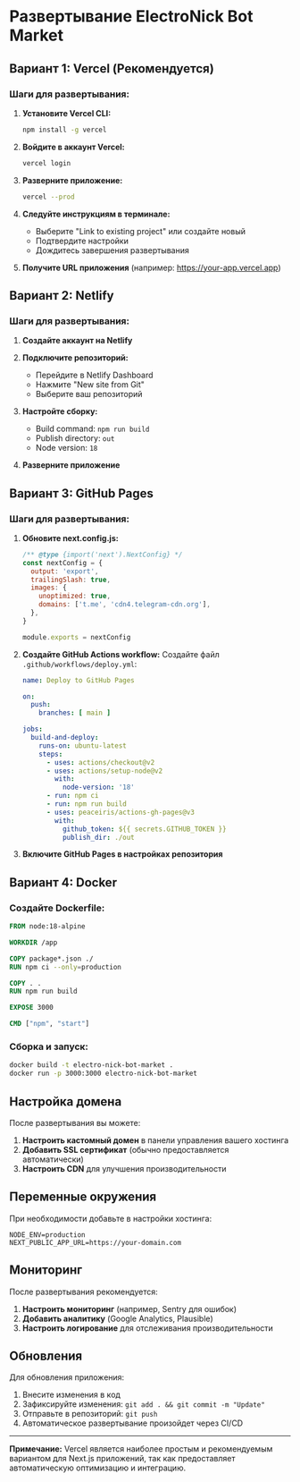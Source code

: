 # Развертывание ElectroNick Bot Market

## Вариант 1: Vercel (Рекомендуется)

### Шаги для развертывания:

1. **Установите Vercel CLI:**
   ```bash
   npm install -g vercel
   ```

2. **Войдите в аккаунт Vercel:**
   ```bash
   vercel login
   ```

3. **Разверните приложение:**
   ```bash
   vercel --prod
   ```

4. **Следуйте инструкциям в терминале:**
   - Выберите "Link to existing project" или создайте новый
   - Подтвердите настройки
   - Дождитесь завершения развертывания

5. **Получите URL приложения** (например: https://your-app.vercel.app)

## Вариант 2: Netlify

### Шаги для развертывания:

1. **Создайте аккаунт на Netlify**

2. **Подключите репозиторий:**
   - Перейдите в Netlify Dashboard
   - Нажмите "New site from Git"
   - Выберите ваш репозиторий

3. **Настройте сборку:**
   - Build command: `npm run build`
   - Publish directory: `out`
   - Node version: `18`

4. **Разверните приложение**

## Вариант 3: GitHub Pages

### Шаги для развертывания:

1. **Обновите next.config.js:**
   ```javascript
   /** @type {import('next').NextConfig} */
   const nextConfig = {
     output: 'export',
     trailingSlash: true,
     images: {
       unoptimized: true,
       domains: ['t.me', 'cdn4.telegram-cdn.org'],
     },
   }
   
   module.exports = nextConfig
   ```

2. **Создайте GitHub Actions workflow:**
   Создайте файл `.github/workflows/deploy.yml`:
   ```yaml
   name: Deploy to GitHub Pages
   
   on:
     push:
       branches: [ main ]
   
   jobs:
     build-and-deploy:
       runs-on: ubuntu-latest
       steps:
         - uses: actions/checkout@v2
         - uses: actions/setup-node@v2
           with:
             node-version: '18'
         - run: npm ci
         - run: npm run build
         - uses: peaceiris/actions-gh-pages@v3
           with:
             github_token: ${{ secrets.GITHUB_TOKEN }}
             publish_dir: ./out
   ```

3. **Включите GitHub Pages в настройках репозитория**

## Вариант 4: Docker

### Создайте Dockerfile:

```dockerfile
FROM node:18-alpine

WORKDIR /app

COPY package*.json ./
RUN npm ci --only=production

COPY . .
RUN npm run build

EXPOSE 3000

CMD ["npm", "start"]
```

### Сборка и запуск:

```bash
docker build -t electro-nick-bot-market .
docker run -p 3000:3000 electro-nick-bot-market
```

## Настройка домена

После развертывания вы можете:

1. **Настроить кастомный домен** в панели управления вашего хостинга
2. **Добавить SSL сертификат** (обычно предоставляется автоматически)
3. **Настроить CDN** для улучшения производительности

## Переменные окружения

При необходимости добавьте в настройки хостинга:

```env
NODE_ENV=production
NEXT_PUBLIC_APP_URL=https://your-domain.com
```

## Мониторинг

После развертывания рекомендуется:

1. **Настроить мониторинг** (например, Sentry для ошибок)
2. **Добавить аналитику** (Google Analytics, Plausible)
3. **Настроить логирование** для отслеживания производительности

## Обновления

Для обновления приложения:

1. Внесите изменения в код
2. Зафиксируйте изменения: `git add . && git commit -m "Update"`
3. Отправьте в репозиторий: `git push`
4. Автоматическое развертывание произойдет через CI/CD

---

**Примечание:** Vercel является наиболее простым и рекомендуемым вариантом для Next.js приложений, так как предоставляет автоматическую оптимизацию и интеграцию.
